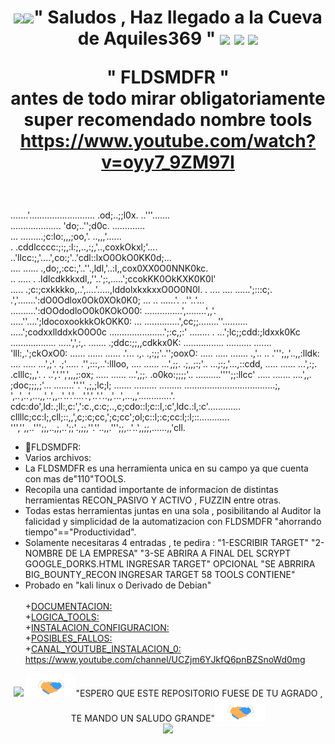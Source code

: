 <h1 align="center"><img height="40" src="https://github.com/7oSkaaa/7oSkaaa/blob/main/Images/about_me.gif?raw=true"><img height="40" src="https://emoji.gg/assets/emoji/7333-parrotdance.gif">" Saludos , Haz llegado a la Cueva de Aquiles369 " <img height="40" src="https://emoji.gg/assets/emoji/7333-parrotdance.gif"> <img height="40" src="https://github.com/7oSkaaa/7oSkaaa/blob/main/Images/about_me.gif?raw=true"> <img height="35" src="https://user-images.githubusercontent.com/73097560/115834477-dbab4500-a447-11eb-908a-139a6edaec5c.gif"> 

 " FLDSMDFR "<br>
 antes de todo mirar obligatoriamente super recomendado nombre tools https://www.youtube.com/watch?v=oyy7_9ZM97I
</h1>
</p>
<br>

.......'..........................       .od;..;;l0x.  ..'''.......        
....................                     'do;..'';d0c.   .............     
  ...                           .........;c:lo:,,,;oo,'.    ..,,,'......   
.                             .cddlcccc:;:;,:l:;,..,:;,'..,coxkOkxl;'....  
                           ..'llcc:;,'....',co:;'..'cdl::lxO0OkO0KK0d;...  
            ....    ...... .,do;,:cc:,'..''.,ldl,'..:l,,cox0XX0O0NNK0kc.   
  ..        .....   .      .ldlcdkkkxdl,,''..';:,.....';ccokKK0OkKXK0K0l'  
           .....           .;c:;cxkkkko,..',....'.....,lddolxkxkxxO0O0N0l. 
  .   ....           .... ......';:::c;.  .','.......':dO0Odlox0Ok0XOk0K0; 
 ...             ..  ......'.  ..''..'...  ..........':dOOdodloO0k0KOkO00: 
           ...............',........',,'.  .....''....';ldocoxookkkOkOKK0: 
      ... ..............',cc;;........''.......... .....';codxxllddxkO0O0c 
 ......................';:c,;:'     ........     .  ...';lc;;cdd:;ldxxk0Kc 
..................  .....',',:,.    .......             .;ddc:;;,,cdkkx0K: 
................       ..........   .......               'lll:,.';ckOxO0: 
......     ......      ......      .'...            .,.   .,:;;'..'';ooxO: 
.....       .....      .......     .,'..            ..  .''';,,'..,,:lldk: 
  ....      .....      ...',;'.    .;'.....             .'',:::,..':llloo, 
  ....      ......     ...',;;.    .;,,;:;'..           ...;:;,'...,::cdd, 
  .....     ......     ...',:;.    .clllc;,,'.       .  ..','.'',',,,;:ox; 
  .....     ......     ...',;;.    .o0ko:;;;;'..    ..........'''';;:llcc' 
  .....     .......    ....',,.     ;doc;;;,;'...  ........''.''.,;,;lc;l; 
 .......   .........  .........     ....................................;, 
',..',..',...,,'..',,..'..'.'....'.','..'.'..,,'...',...,,'.............'. 
cdc:do',ld:.;ll:,c:',':c.,c:c;..,c;cdo::l;c::l,:c',ldc.:l,:c'............. 
cllllc;cc:l;,cll;::,,',c;:c;cc,';c;cc';ol;c::l;:c;cc:l;:l;::............   
''','',,..''';;,..,;,..';;'.,;;,''.''..,,.''';;,..'..',,;;,......,,'cll.   
  
- :file_folder:FLDSMDFR:
- Varios archivos:
- La FLDSMDFR es una herramienta unica en su campo ya que cuenta con mas de"110"TOOLS.
- Recopila una cantidad importante de informacion de distintas herramientas RECON_PASIVO Y ACTIVO , FUZZIN entre otras.
- Todas estas herramientas juntas en una sola , posibilitando al Auditor la falicidad y simplicidad de la automatizacion con FLDSMDFR "ahorrando tiempo"=="Productividad".
- Solamente necesitaras 4 entradas , te pedira : "1-ESCRIBIR TARGET" "2-NOMBRE DE LA EMPRESA" "3-SE ABRIRA A FINAL DEL SCRYPT GOOGLE_DORKS.HTML INGRESAR TARGET" OPCIONAL "SE ABRRIRA 
  BIG_BOUNTY_RECON INGRESAR TARGET 58 TOOLS CONTIENE"
- Probado en "kali linux o Derivado  de Debian"
  <br>
    <br>
+[DOCUMENTACION:](DOCUEMENTACION_COMPLETA/DOCUMENTACION)<br>
+[LOGICA_TOOLS:](DOCUEMENTACION_COMPLETA/LOGICA.txt)<br>
+[INSTALACION_CONFIGURACION:](DOCUEMENTACION_COMPLETA/INSTALACION_CONFIGURACION.txt)<br>
+[POSIBLES_FALLOS:](DOCUEMENTACION_COMPLETA/POSIBLES_FALLOS.txt)<br>
+[CANAL_YOUTUBE_INSTALACION_0: https://www.youtube.com/channel/UCZjm6YJkfQ6pnBZSnoWd0mg ](https://www.youtube.com/channel/UCZjm6YJkfQ6pnBZSnoWd0mg)<br>




<p align="center">
  <img src="https://user-images.githubusercontent.com/73097560/115834477-dbab4500-a447-11eb-908a-139a6edaec5c.gif"> 
<img src="https://github.com/0xAbdulKhalid/0xAbdulKhalid/raw/main/assets/mdImages/handshake.gif" width ="80">"ESPERO QUE ESTE REPOSITORIO  FUESE DE TU AGRADO , TE MANDO UN SALUDO GRANDE"<img src="https://github.com/0xAbdulKhalid/0xAbdulKhalid/raw/main/assets/mdImages/handshake.gif" width ="80">
	<br>
	<img src="https://user-images.githubusercontent.com/73097560/115834477-dbab4500-a447-11eb-908a-139a6edaec5c.gif"> 
</p>

 
